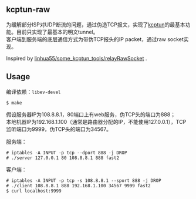 kcptun-raw
----------
为缓解部分ISP对UDP断流的问题，通过伪造TCP报文，实现了[kcptun](https://github.com/xtaci/kcptun)的最基本功能。目前只实现了最基本的明文tunnel。  
客户端到服务端的底层通信方式为带伪TCP报头的IP packet，通过raw socket实现。

Inspired by [linhua55/some_kcptun_tools/relayRawSocket](https://github.com/linhua55/some_kcptun_tools/tree/master/relayRawSocket) .

Usage
-----
编译依赖：`libev-devel`
```
$ make
```
假设服务器IP为108.8.8.1，80端口上有web服务，伪TCP头的端口为888；  
本地机器IP为192.168.1.100（通常是路由器分配的IP，不能使用127.0.0.1），TCP监听端口为9999，伪TCP头的端口为34567。

服务端：
```
# iptables -A INPUT -p tcp --dport 888 -j DROP
# ./server 127.0.0.1 80 108.8.8.1 888 fast2
```

客户端：
```
# iptables -A INPUT -p tcp -s 108.8.8.1 --sport 888 -j DROP
# ./client 108.8.8.1 888 192.168.1.100 34567 9999 fast2
$ curl localhost:9999
```
